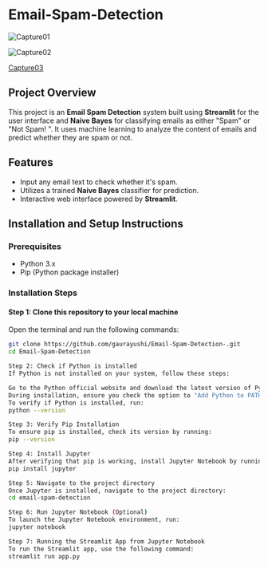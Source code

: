# Email-Spam-Detection


![Capture01](https://github.com/user-attachments/assets/3a9baf27-41a4-4c4d-8a88-fd443a4fa425)

![Capture02](https://github.com/user-attachments/assets/28cbd09d-3a3a-4264-aa1c-b54d5fd068bd)

[Capture03](https://github.com/user-attachments/assets/a87cfbfb-e02b-45f2-9a0d-abcc86029919)

## Project Overview
This project is an **Email Spam Detection** system built using **Streamlit** for the user interface and **Naive Bayes** for classifying emails as either "Spam" or "Not Spam!
". It uses machine learning to analyze the content of emails and predict whether they are spam or not.

## Features
- Input any email text to check whether it's spam.
- Utilizes a trained **Naive Bayes** classifier for prediction.
- Interactive web interface powered by **Streamlit**.

## Installation and Setup Instructions

### Prerequisites
- Python 3.x
- Pip (Python package installer)

### Installation Steps

#### Step 1: Clone this repository to your local machine
Open the terminal and run the following commands:
```bash
git clone https://github.com/gaurayushi/Email-Spam-Detection-.git
cd Email-Spam-Detection

Step 2: Check if Python is installed
If Python is not installed on your system, follow these steps:

Go to the Python official website and download the latest version of Python..
During installation, ensure you check the option to "Add Python to PATH".
To verify if Python is installed, run:
python --version

Step 3: Verify Pip Installation
To ensure pip is installed, check its version by running:
pip --version

Step 4: Install Jupyter
After verifying that pip is working, install Jupyter Notebook by running:
pip install jupyter

Step 5: Navigate to the project directory
Once Jupyter is installed, navigate to the project directory:
cd email-spam-detection

Step 6: Run Jupyter Notebook (Optional)
To launch the Jupyter Notebook environment, run:
jupyter notebook

Step 7: Running the Streamlit App from Jupyter Notebook
To run the Streamlit app, use the following command:
streamlit run app.py



